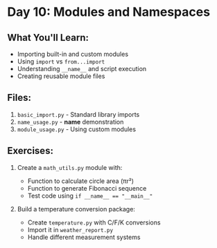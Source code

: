 # Day 10: Modules and Namespaces

## What You'll Learn:
- Importing built-in and custom modules
- Using `import` vs `from...import`
- Understanding `__name__` and script execution
- Creating reusable module files

## Files:
1. `basic_import.py` - Standard library imports
2. `name_usage.py` - __name__ demonstration
3. `module_usage.py` - Using custom modules

## Exercises:
1. Create a `math_utils.py` module with:
   - Function to calculate circle area (πr²)
   - Function to generate Fibonacci sequence
   - Test code using `if __name__ == "__main__"`

2. Build a temperature conversion package:
   - Create `temperature.py` with C/F/K conversions
   - Import it in `weather_report.py`
   - Handle different measurement systems